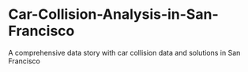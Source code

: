 # Car-Collision-Analysis-in-San-Francisco
A comprehensive data story with car collision data and solutions in San Francisco
